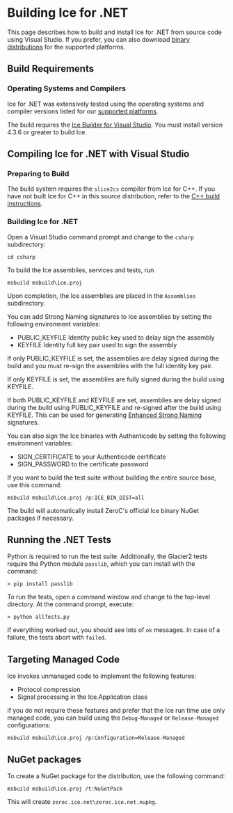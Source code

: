 # Building Ice for .NET

This page describes how to build and install Ice for .NET from source code using
Visual Studio. If you prefer, you can also download [binary distributions][1]
for the supported platforms.

## Build Requirements

### Operating Systems and Compilers

Ice for .NET was extensively tested using the operating systems and compiler
versions listed for our [supported platforms][2].

The build requires the [Ice Builder for Visual Studio][3]. You must install
version 4.3.6 or greater to build Ice.

## Compiling Ice for .NET with Visual Studio

### Preparing to Build

The build system requires the `slice2cs` compiler from Ice for C++. If you have
not built Ice for C++ in this source distribution, refer to the
[C++ build instructions](../cpp/BuildInstructionsWindows.md).

### Building Ice for .NET

Open a Visual Studio command prompt and change to the `csharp` subdirectory:

    cd csharp

To build the Ice assemblies, services and tests, run

    msbuild msbuild\ice.proj

Upon completion, the Ice assemblies are placed in the `Assemblies` subdirectory.

You can add Strong Naming signatures to Ice assemblies by setting the following
environment variables:

 - PUBLIC_KEYFILE Identity public key used to delay sign the assembly
 - KEYFILE Identity full key pair used to sign the assembly

If only PUBLIC_KEYFILE is set, the assemblies are delay signed during the build
and you must re-sign the assemblies with the full identity key pair.

If only KEYFILE is set, the assemblies are fully signed during the build using
KEYFILE.

If both PUBLIC_KEYFILE and KEYFILE are set, assemblies are delay signed during
the build using PUBLIC_KEYFILE and re-signed after the build using KEYFILE.
This can be used for generating [Enhanced Strong Naming](3) signatures.

You can also sign the Ice binaries with Authenticode by setting the following
environment variables:

 - SIGN_CERTIFICATE to your Authenticode certificate
 - SIGN_PASSWORD to the certificate password

If you want to build the test suite without building the entire source base, use
this command:

    msbuild msbuild\ice.proj /p:ICE_BIN_DIST=all

The build will automatically install ZeroC's official Ice binary NuGet packages
if necessary.

## Running the .NET Tests

Python is required to run the test suite. Additionally, the Glacier2 tests
require the Python module `passlib`, which you can install with the command:

    > pip install passlib

To run the tests, open a command window and change to the top-level directory.
At the command prompt, execute:

    > python allTests.py

If everything worked out, you should see lots of `ok` messages. In case of a
failure, the tests abort with `failed`.

## Targeting Managed Code

Ice invokes unmanaged code to implement the following features:

- Protocol compression
- Signal processing in the Ice.Application class

if you do not require these features and prefer that the Ice run time use only
managed code, you can build using the `Debug-Managed` or `Release-Managed`
configurations:

    msbuild msbuild\ice.proj /p:Configuration=Release-Managed

## NuGet packages

To create a NuGet package for the distribution, use the following command:

    msbuild msbuild\ice.proj /t:NuGetPack

This will create `zeroc.ice.net\zeroc.ice.net.nupkg`.

[1]: https://zeroc.com/distributions/ice
[2]: https://doc.zeroc.com/display/Rel/Supported+Platforms+for+Ice+3.7.0
[3]: https://github.com/zeroc-ice/ice-builder-visualstudio
[4]: https://docs.microsoft.com/en-us/dotnet/framework/app-domains/enhanced-strong-naming
